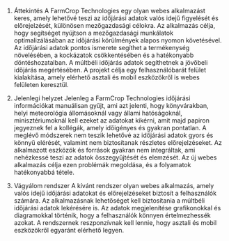 1. Áttekintés
A FarmCrop Technologies egy olyan webes alkalmazást keres, amely lehetővé teszi az időjárási adatok valós idejű figyelését és előrejelzését, különösen mezőgazdasági célokra. Az alkalmazás célja, hogy segítséget nyújtson a mezőgazdasági munkálatok optimalizálásában az időjárási körülmények alapos nyomon követésével. Az időjárási adatok pontos ismerete segíthet a termékenység növelésében, a kockázatok csökkentésében és a hatékonyabb döntéshozatalban. A múltbéli időjárás adatok segíthetnek a jövőbeli időjárás megértésében. A projekt célja egy felhasználóbarát felület kialakítása, amely elérhető asztali és mobil eszközökről is webes felületen keresztül.

2. Jelenlegi helyzet
Jelenleg a FarmCrop Technologies időjárási információkat manuálisan gyűjt, ami azt jelenti, hogy könyvárakban, helyi meteorológia állomásoknál vagy állami hatóságoknál, minisztériumoknál kell ezeket az adatokat kikérni, amit majd papiron jegyeznek fel a kollégák, amely időigényes és gyakran pontatlan. A meglévő módszerek nem teszik lehetővé az időjárási adatok gyors és könnyű elérését, valamint nem biztosítanak részletes előrejelzéseket. Az alkalmazott eszközök és források gyakran nem integráltak, ami nehézkessé teszi az adatok összegyűjtését és elemzését. Az új webes alkalmazás célja ezen problémák megoldása, és a folyamatok hatékonyabbá tétele.

3. Vágyálom rendszer
A kívánt rendszer olyan webes alkalmazás, amely valós idejű időjárási adatokat és előrejelzéseket biztosít a felhasználók számára. Az alkalmazásnak lehetőséget kell biztosítania a múltbéli időjárási adatok lekérésére is. Az adatok megjelenítése grafikonokkal és diagramokkal történik, hogy a felhasználók könnyen értelmezhessék azokat. A rendszernek reszponzívnak kell lennie, hogy asztali és mobil eszközökről egyaránt elérhető legyen.

